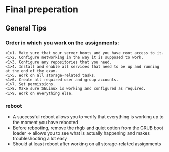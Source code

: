 # Final preperation
## General Tips
### Order in which you work on the assignments: 

```
<1>1. Make sure that your server boots and you have root access to it.
<1>2. Configure networking in the way it is supposed to work.
<1>3. Configure any repositories that you need.
<1>4. Install and enable all services that need to be up and running at the end of the exam.
<1>5. Work on all storage-related tasks.
<1>6. Create all required user and group accounts.
<1>7. Set permissions.
<1>8. Make sure SELinux is working and configured as required.
<1>9. Work on everything else.
```

### reboot
- A successful reboot allows you to verify that everything is working up to the moment you have rebooted
- Before rebooting, remove the rhgb and quiet option from the GRUB boot loader => allows you to see what is actually happening and makes troubleshooting a lot easy
- Should at least reboot after working on all storage-related assignments 
